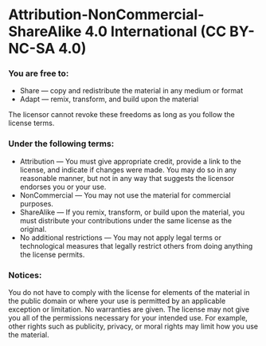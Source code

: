 # Attribution-NonCommercial-ShareAlike 4.0 International (CC BY-NC-SA 4.0)

### You are free to:

- Share — copy and redistribute the material in any medium or format
- Adapt — remix, transform, and build upon the material

The licensor cannot revoke these freedoms as long as you follow the license terms.

### Under the following terms:

- Attribution — You must give appropriate credit, provide a link to the license, and indicate if changes were made. You
  may do so in any reasonable manner, but not in any way that suggests the licensor endorses you or your use.
- NonCommercial — You may not use the material for commercial purposes.
- ShareAlike — If you remix, transform, or build upon the material, you must distribute your contributions under the
  same license as the original.
- No additional restrictions — You may not apply legal terms or technological measures that legally restrict others from
  doing anything the license permits.

### Notices:

You do not have to comply with the license for elements of the material in the public domain or where your use is
permitted by an applicable exception or limitation.
No warranties are given. The license may not give you all of the permissions necessary for your intended use. For
example, other rights such as publicity, privacy, or moral rights may limit how you use the material.
